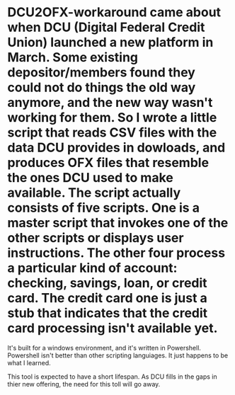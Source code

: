# DCU2OFX-workaround came about when DCU  (Digital Federal Credit Union) launched a new platform in March.  Some existing depositor/members found they could not do things the old way anymore, and the new way wasn't working for them.  So I wrote a little script that reads CSV files with the data DCU provides in dowloads, and produces OFX files that resemble the ones DCU used to make available.  The script actually consists of five scripts.  One is a master script that invokes one of the other scripts or displays user instructions.  The other four process a particular kind of account: checking, savings, loan, or credit card.  The credit card one is just a stub that indicates that the credit card processing isn't available yet. 

It's built for a windows environment, and it's written in Powershell.  Powershell isn't better than other scripting languiages.  It just happens to be what I learned.  

This tool is expected to have a short lifespan.  As DCU fills in the gaps in thier new offering,  the need for this toll will go away.  

